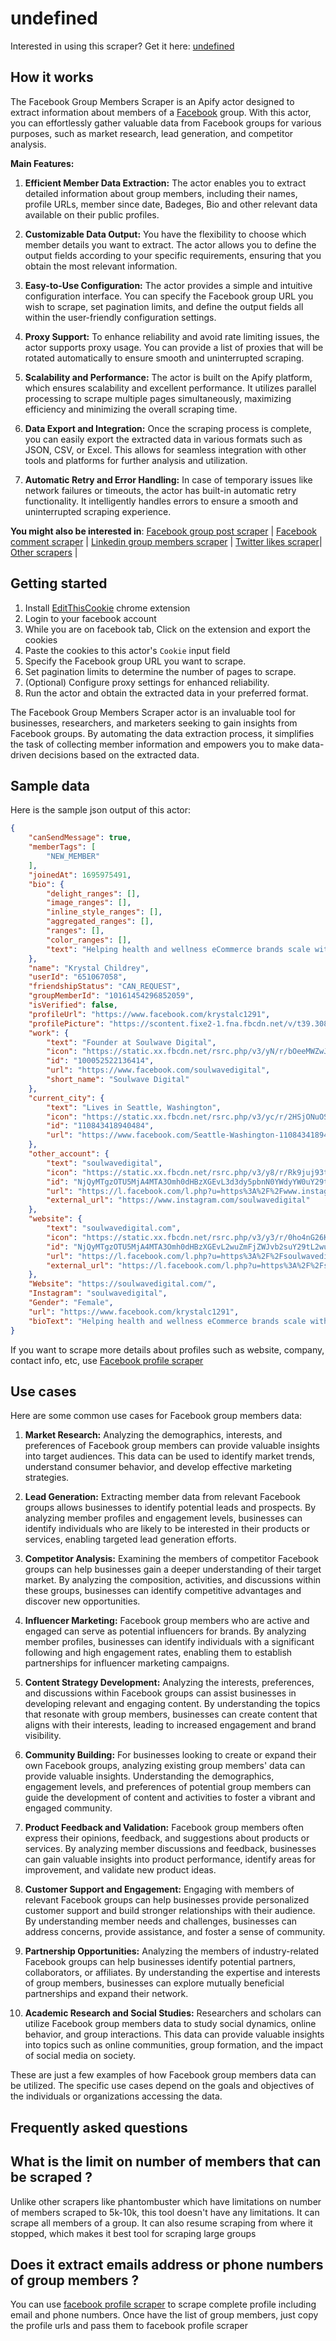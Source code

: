 # undefined
Interested in using this scraper? Get it here: [undefined](https://apify.com/curious_coder/facebook-group-member-scraper?fpr=ve081&fp_sid=github_facebook-group-member-scraper)
## How it works

The Facebook Group Members Scraper is an Apify actor designed to extract information about members of a [Facebook](https://facebook.com) group. With this actor, you can effortlessly gather valuable data from Facebook groups for various purposes, such as market research, lead generation, and competitor analysis.

**Main Features:**

1. **Efficient Member Data Extraction:** The actor enables you to extract detailed information about group members, including their names, profile URLs, member since date, Badeges, Bio and other relevant data available on their public profiles.

2. **Customizable Data Output:** You have the flexibility to choose which member details you want to extract. The actor allows you to define the output fields according to your specific requirements, ensuring that you obtain the most relevant information.

3. **Easy-to-Use Configuration:** The actor provides a simple and intuitive configuration interface. You can specify the Facebook group URL you wish to scrape, set pagination limits, and define the output fields all within the user-friendly configuration settings.

4. **Proxy Support:** To enhance reliability and avoid rate limiting issues, the actor supports proxy usage. You can provide a list of proxies that will be rotated automatically to ensure smooth and uninterrupted scraping.

5. **Scalability and Performance:** The actor is built on the Apify platform, which ensures scalability and excellent performance. It utilizes parallel processing to scrape multiple pages simultaneously, maximizing efficiency and minimizing the overall scraping time.

6. **Data Export and Integration:** Once the scraping process is complete, you can easily export the extracted data in various formats such as JSON, CSV, or Excel. This allows for seamless integration with other tools and platforms for further analysis and utilization.

7. **Automatic Retry and Error Handling:** In case of temporary issues like network failures or timeouts, the actor has built-in automatic retry functionality. It intelligently handles errors to ensure a smooth and uninterrupted scraping experience.

**You might also be interested in**: [Facebook group post scraper](https://apify.com/curious_coder/facebook-post-scraper?fpr=ve081&fp_sid=github_facebook-group-member-scraper) | [Facebook comment scraper](https://apify.com/curious_coder/facebook-comment-scraper?fpr=ve081&fp_sid=github_facebook-group-member-scraper) | [Linkedin group members scraper](https://apify.com/curious_coder/linkedin-group-members-scraper?fpr=ve081&fp_sid=github_facebook-group-member-scraper) | [Twitter likes scraper](https://apify.com/curious_coder/twitter-likes-scraper?fpr=ve081&fp_sid=github_facebook-group-member-scraper)| [Other scrapers](https://apify.com/curious_coder?fpr=ve081&fp_sid=github_facebook-group-member-scraper) |

## Getting started

1. Install [EditThisCookie](https://chrome.google.com/webstore/detail/editthiscookie/fngmhnnpilhplaeedifhccceomclgfbg) chrome extension 
2. Login to your facebook account
3. While you are on facebook tab, Click on the extension and export the cookies 
4. Paste the cookies to this actor's `Cookie` input field
5. Specify the Facebook group URL you want to scrape.
6. Set pagination limits to determine the number of pages to scrape.
7. (Optional) Configure proxy settings for enhanced reliability.
8. Run the actor and obtain the extracted data in your preferred format.

The Facebook Group Members Scraper actor is an invaluable tool for businesses, researchers, and marketers seeking to gain insights from Facebook groups. By automating the data extraction process, it simplifies the task of collecting member information and empowers you to make data-driven decisions based on the extracted data.

## Sample data

Here is the sample json output of this actor:

```json
{
	"canSendMessage": true,
	"memberTags": [
		"NEW_MEMBER"
	],
	"joinedAt": 1695975491,
	"bio": {
		"delight_ranges": [],
		"image_ranges": [],
		"inline_style_ranges": [],
		"aggregated_ranges": [],
		"ranges": [],
		"color_ranges": [],
		"text": "Helping health and wellness eCommerce brands scale with Facebook ads."
	},
	"name": "Krystal Childrey",
	"userId": "651067058",
	"friendshipStatus": "CAN_REQUEST",
	"groupMemberId": "10161454296852059",
	"isVerified": false,
	"profileUrl": "https://www.facebook.com/krystalc1291",
	"profilePicture": "https://scontent.fixe2-1.fna.fbcdn.net/v/t39.30808-1/334557221_1952626645086555_35727943821351091_n.jpg?stp=cp0_dst-jpg_p60x60&_nc_cat=107&ccb=1-7&_nc_sid=fe8171&_nc_ohc=6VdSw53IyI4AX_F4ZVW&_nc_ht=scontent.fixe2-1.fna&oh=00_AfBrPCnT43nhA7oMIGksNTSTqJ-FT5z3P_ZZhrYSvnNQtg&oe=652AF156",
	"work": {
		"text": "Founder at Soulwave Digital",
		"icon": "https://static.xx.fbcdn.net/rsrc.php/v3/yN/r/bOeeMWZwJ9x.png",
		"id": "100052522136414",
		"url": "https://www.facebook.com/soulwavedigital",
		"short_name": "Soulwave Digital"
	},
	"current_city": {
		"text": "Lives in Seattle, Washington",
		"icon": "https://static.xx.fbcdn.net/rsrc.php/v3/yc/r/2HSjONuOSNc.png",
		"id": "110843418940484",
		"url": "https://www.facebook.com/Seattle-Washington-110843418940484/"
	},
	"other_account": {
		"text": "soulwavedigital",
		"icon": "https://static.xx.fbcdn.net/rsrc.php/v3/y8/r/Rk9juj93tWY.png",
		"id": "NjQyMTgzOTU5MjA4MTA3Omh0dHBzXGEvL3d3dy5pbnN0YWdyYW0uY29tL3NvdWx3YXZlZGlnaXRhbDo6Ojo=",
		"url": "https://l.facebook.com/l.php?u=https%3A%2F%2Fwww.instagram.com%2Fsoulwavedigital&h=AT3LR5jGM1_tXx34daEECAQCz_YJ01q_wj7axhktge9D8pMMn5R_a3WnLyPVVrVy6IkC5j7yrWRg7Ehw_IQt1SOVPUxYTRwrgzieNdTrMFLqwEv5AQSnHg1dMME8yn_8Ta49AhRsfw&s=1",
		"external_url": "https://www.instagram.com/soulwavedigital"
	},
	"website": {
		"text": "soulwavedigital.com",
		"icon": "https://static.xx.fbcdn.net/rsrc.php/v3/y3/r/0ho4nG26KLt.png",
		"id": "NjQyMTgzOTU5MjA4MTA3Omh0dHBzXGEvL2wuZmFjZWJvb2suY29tL2wucGhwP3U9aHR0cHMlM0ElMkYlMkZzb3Vsd2F2ZWRpZ2l0YWwuY29tJTJGJmg9QVQxYnBQTFZjNkl1MHNla3J4VkdZRGtGR1ZlQ1dVOFBHTkFnNDQtSHBYdWIxYW9yQmg3YUpQLWRDTUtOcjV5eHlsWlM1ZERlcktQcVM3WmNKdUZkM2hpbWVWc1FDSU1iUTcwZDlKSHEyR2ZZcDduNTNBUHhha0NXMVxiRHl5cVZcYkhWbTRza0dlTldZJnM9MTo6Ojo=",
		"url": "https://l.facebook.com/l.php?u=https%3A%2F%2Fsoulwavedigital.com%2F&h=AT2rNVUNuNIIoMz8BwEQdeBB_TierfPUiph7lE_TwfD8vT__xw9JBW85HkZjAv8O5wvs3T41PdAAInXAX6ABj50rRP4FuFPR5P_oZ_M2aie1v2ePaqx1M_9APiE9bywr15xPKCKKxw&s=1",
		"external_url": "https://l.facebook.com/l.php?u=https%3A%2F%2Fsoulwavedigital.com%2F&h=AT1bpPLVc6Iu0sekrxVGYDkFGVeCWU8PGNAg44-HpXub1aorBh7aJP-dCMKNr5yxylZS5dDerKPqS7ZcJuFd3himeVsQCIMbQ70d9JHq2GfYp7n53APxakCW1_DyyqV_HVm4skGeNWY&s=1"
	},
	"Website": "https://soulwavedigital.com/",
	"Instagram": "soulwavedigital",
	"Gender": "Female",
	"url": "https://www.facebook.com/krystalc1291",
	"bioText": "Helping health and wellness eCommerce brands scale with Facebook ads."
}
```

If you want to scrape more details about profiles such as website, company, contact info, etc, use [Facebook profile scraper](https://apify.com/curious_coder/facebook-profile-scraper?fpr=ve081&fp_sid=github_facebook-group-member-scraper)

## Use cases

Here are some common use cases for Facebook group members data:

1. **Market Research:** Analyzing the demographics, interests, and preferences of Facebook group members can provide valuable insights into target audiences. This data can be used to identify market trends, understand consumer behavior, and develop effective marketing strategies.

2. **Lead Generation:** Extracting member data from relevant Facebook groups allows businesses to identify potential leads and prospects. By analyzing member profiles and engagement levels, businesses can identify individuals who are likely to be interested in their products or services, enabling targeted lead generation efforts.

3. **Competitor Analysis:** Examining the members of competitor Facebook groups can help businesses gain a deeper understanding of their target market. By analyzing the composition, activities, and discussions within these groups, businesses can identify competitive advantages and discover new opportunities.

4. **Influencer Marketing:** Facebook group members who are active and engaged can serve as potential influencers for brands. By analyzing member profiles, businesses can identify individuals with a significant following and high engagement rates, enabling them to establish partnerships for influencer marketing campaigns.

5. **Content Strategy Development:** Analyzing the interests, preferences, and discussions within Facebook groups can assist businesses in developing relevant and engaging content. By understanding the topics that resonate with group members, businesses can create content that aligns with their interests, leading to increased engagement and brand visibility.

6. **Community Building:** For businesses looking to create or expand their own Facebook groups, analyzing existing group members' data can provide valuable insights. Understanding the demographics, engagement levels, and preferences of potential group members can guide the development of content and activities to foster a vibrant and engaged community.

7. **Product Feedback and Validation:** Facebook group members often express their opinions, feedback, and suggestions about products or services. By analyzing member discussions and feedback, businesses can gain valuable insights into product performance, identify areas for improvement, and validate new product ideas.

8. **Customer Support and Engagement:** Engaging with members of relevant Facebook groups can help businesses provide personalized customer support and build stronger relationships with their audience. By understanding member needs and challenges, businesses can address concerns, provide assistance, and foster a sense of community.

9. **Partnership Opportunities:** Analyzing the members of industry-related Facebook groups can help businesses identify potential partners, collaborators, or affiliates. By understanding the expertise and interests of group members, businesses can explore mutually beneficial partnerships and expand their network.

10. **Academic Research and Social Studies:** Researchers and scholars can utilize Facebook group members data to study social dynamics, online behavior, and group interactions. This data can provide valuable insights into topics such as online communities, group formation, and the impact of social media on society.

These are just a few examples of how Facebook group members data can be utilized. The specific use cases depend on the goals and objectives of the individuals or organizations accessing the data.

## Frequently asked questions

## What is the limit on number of members that can be scraped ? 
Unlike other scrapers like phantombuster which have limitations on number of members scraped to 5k-10k, this tool doesn't have any limitations. It can scrape all members of a group. It can also resume scraping from where it stopped, which makes it best tool for scraping large groups

## Does it extract emails address or phone numbers of group members ?
You can use [facebook profile scraper](https://apify.com/curious_coder/facebook-profile-scraper?fpr=ve081&fp_sid=github_facebook-group-member-scraper) to scrape complete profile including email and phone numbers. Once have the list of group members, just copy the profile urls and pass them to facebook profile scraper
